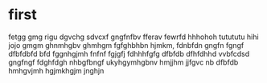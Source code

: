 # first

fetgg
gmg
rigu
dgvchg
sdvcxf
gngfnfbv
fferav
fewrfd
hhhohoh
tutututu
hihi
jojo
gmgm
ghnmhgbv
ghmhgm
fgfghbhbn
hjmkm,
fdnbfdn
gngfn
fgngf
dfbfdbfd
bfd
fggnhgjmh
fnfnf
fgjgfj
fdhhhfgfg
dfbfdb
dfhfdhhd
vvbfcdsd
gngfngf
fdghfdgh
nhbgfbngf
ukyhgymhgbnv
hmjjhm
jjfgvc nb
dfbfdb
hmhgvjmh
hgjmkhgjm
jnghjn

